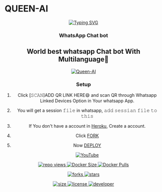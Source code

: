 # QUEEN-AI
<div align="center">
<a href="https://git.io/typing-svg"><img src="https://readme-typing-svg.demolab.com?font=Ribeye&size=50&pause=1000&color=F710B1&center=true&width=910&height=100&lines=I'M+Queen-AI;Multi+Language;+Whatsapp+Chat+Bot;Coded+By+DarkWinzo" alt="Typing SVG" /></a>

### WhatsApp Chat bot

## World best  whatsapp Chat bot With Multilanguage🖤
<a href="https://github.com/DarkWinzo/Queen-AI"><img src="https://i.ibb.co/zbMKwKZ/20230425-161348.jpg" alt="Queen-AI" /></a>


</p>

### Setup

1. Click [𝚂𝙲𝙰𝙽]ADD QR LINK HERE😄 and scan QR through Whatsapp Linked Devices Option in Your whatsapp App.

2. You will get a session 𝚏𝚒𝚕𝚎 in whatsapp, 𝚊𝚍𝚍 𝚜𝚎𝚜𝚜𝚒𝚊𝚗 𝚏𝚒𝚕𝚎 𝚝𝚘 𝚝𝚑𝚒𝚜

3. If You don't have a account in [Heroku](https://signup.heroku.com/), Create a account.

4. Click [FORK](https://github.com/DarkWinzo/Queen-AI//fork)

5. Now [DEPLOY](https://heroku.com/deploy)

   <a href="https://chat.whatsapp.com/B7QtwpUd2RMAVQ57KzosBj"><img alt="YouTube" src="https://img.shields.io/badge/-HowTo%20DeployBot-lightgrey?style=for-the-badge&logo=youtube&logoColor=red"/>

![repo views](https://hits.seeyoufarm.com/api/count/incr/badge.svg?url=https%3A%2F%2Fgithub.com%2FDarkWinzo%2FQueen-AI&count_bg=%2379C83D&title_bg=%23555555&icon=gitpod.svg&icon_color=%23E7E7E7&title=Views&edge_flat=false)
![Docker Size](https://img.shields.io/docker/image-size/darkwinzo/quee-ai?style=flat&logo=docker&label=Docker+Size)
![Docker Pulls](https://img.shields.io/docker/pulls/darkwinzo/queen-ai?style=flat&logo=docker&label=Docker+Pulls)

![forks](https://img.shields.io/github/forks/DarkWinzo/Queen-AI?label=Forks&style=social)
![stars](https://img.shields.io/github/stars/DarkWinzo/Queen-AI?style=social)

![size](https://img.shields.io/github/repo-size/DarkWinzo/Queen-AI?color=purple&label=Repo%20Size&style=plastic)
![license](https://img.shields.io/github/license/DarkWinzo/Queen-AI?color=purple&label=License&style=plastic)
![developer](https://img.shields.io/static/v1?label=Author&message=Dark%20Winzo&color=purple&style=plastic)
